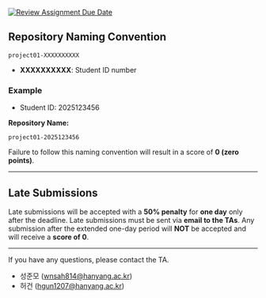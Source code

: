 [![Review Assignment Due Date](https://classroom.github.com/assets/deadline-readme-button-22041afd0340ce965d47ae6ef1cefeee28c7c493a6346c4f15d667ab976d596c.svg)](https://classroom.github.com/a/PfUQ-Xz0)
## Repository Naming Convention

```
project01-XXXXXXXXXX
```

- **XXXXXXXXXX**: Student ID number

### Example

- Student ID: 2025123456

**Repository Name:**

```
project01-2025123456
```

Failure to follow this naming convention will result in a score of **0 (zero points)**.

---

## Late Submissions

Late submissions will be accepted with a **50% penalty** for **one day** only after the deadline. Late submissions must be sent via **email to the TAs**. Any submission after the extended one-day period will **NOT** be accepted and will receive a **score of 0**.

---

If you have any questions, please contact the TA.

- 성준모 (wnsah814@hanyang.ac.kr)
- 허건 (hgun1207@hanyang.ac.kr)
